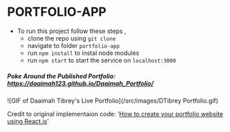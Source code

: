 # PORTFOLIO-APP 

- To run this project follow these steps , 
  - clone the repo using `git clone`
  - navigate to folder `portfolio-app`
  - run `npm install` to instal node modules
  - run `npm start` to start the service on `localhost:3000`
    
##### Poke Around the Published Portfolio: https://daaimah123.github.io/Daaimah_Portfolio/

![GIF of Daaimah Tibrey's Live Portfolio](/src/images/DTibrey Portfolio.gif)

Credit to original implementaion code: '[How to create your portfolio website using React.js](https://medium.freecodecamp.org/portfolio-app-using-react-618814e35843)'
